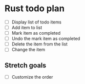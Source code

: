 # Rust todo plan

* [ ] Display list of todo items
* [ ] Add item to list
* [ ] Mark item as completed
* [ ] Undo the mark item as completed
* [ ] Delete the item from the list
* [ ] Change the item

## Stretch goals

* [ ] Customize the order